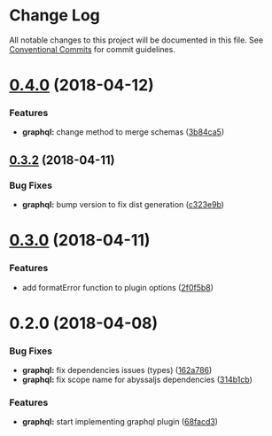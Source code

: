 # Change Log

All notable changes to this project will be documented in this file.
See [Conventional Commits](https://conventionalcommits.org) for commit guidelines.

<a name="0.4.0"></a>
# [0.4.0](https://github.com/remyr/abyssal/compare/@abyssaljs/plugin-graphql@0.3.2...@abyssaljs/plugin-graphql@0.4.0) (2018-04-12)


### Features

* **graphql:** change method to merge schemas ([3b84ca5](https://github.com/remyr/abyssal/commit/3b84ca5))




<a name="0.3.2"></a>
## [0.3.2](https://github.com/remyr/abyssal/compare/@abyssaljs/plugin-graphql@0.3.0...@abyssaljs/plugin-graphql@0.3.2) (2018-04-11)


### Bug Fixes

* **graphql:** bump version to fix dist generation ([c323e9b](https://github.com/remyr/abyssal/commit/c323e9b))




<a name="0.3.0"></a>
# [0.3.0](https://github.com/remyr/abyssal/compare/@abyssaljs/plugin-graphql@0.2.0...@abyssaljs/plugin-graphql@0.3.0) (2018-04-11)


### Features

* add formatError function to plugin options ([2f0f5b8](https://github.com/remyr/abyssal/commit/2f0f5b8))




<a name="0.2.0"></a>
# 0.2.0 (2018-04-08)


### Bug Fixes

* **graphql:** fix dependencies issues (types) ([162a786](https://github.com/remyr/abyssal/commit/162a786))
* **graphql:** fix scope name for abyssaljs dependencies ([314b1cb](https://github.com/remyr/abyssal/commit/314b1cb))


### Features

* **graphql:** start implementing graphql plugin ([68facd3](https://github.com/remyr/abyssal/commit/68facd3))
